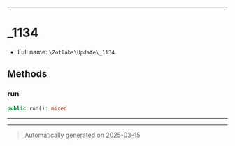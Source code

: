 ***

# _1134





* Full name: `\Zotlabs\Update\_1134`




## Methods


### run



```php
public run(): mixed
```












***


***
> Automatically generated on 2025-03-15
